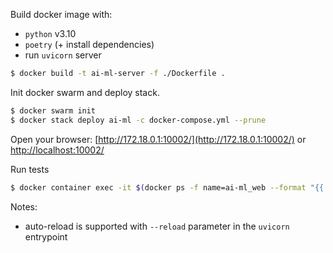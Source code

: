 Build docker image with:
 - `python` v3.10
 - `poetry` (+ install dependencies)
 - run `uvicorn` server

```bash
$ docker build -t ai-ml-server -f ./Dockerfile .
```

Init docker swarm and deploy stack.

```bash
$ docker swarm init
$ docker stack deploy ai-ml -c docker-compose.yml --prune
```

Open your browser: [http://172.18.0.1:10002/](http://172.18.0.1:10002/) or [http://localhost:10002/](http://localhost:10002/) 

Run tests
```bash
$ docker container exec -it $(docker ps -f name=ai-ml_web --format "{{.ID}}") pytest
```

Notes:
 - auto-reload is supported with `--reload` parameter in the `uvicorn` entrypoint